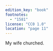 ```yaml
---
edition_key: "book"
footnotes:
  - "1581"
license: "CC0 1.0"
location: "page 11"
---
```

My wife churched.
